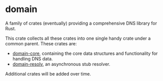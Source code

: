 # domain

A family of crates (eventually) providing a comprehensive DNS library for
Rust.

This crate collects all these crates into one single handy crate under a
common parent. These crates are:

* [domain-core], containing the core data structures and functionality for
  handling DNS data.
* [domain-resolv], an asynchronous stub resolver.

Additional crates will be added over time.

[domain]: https://crates.io/crates/domain
[domain-core]: https://crates.io/crates/domain-core
[domain-resolv]: https://crates.io/crates/domain-resolv

